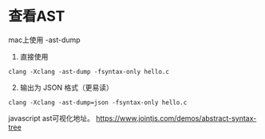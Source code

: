 # 查看AST
mac上使用  -ast-dump

1. 直接使用
```shell
clang -Xclang -ast-dump -fsyntax-only hello.c
```

2. 输出为 JSON 格式（更易读）

```shell
clang -Xclang -ast-dump=json -fsyntax-only hello.c
```

javascript ast可视化地址。
https://www.jointjs.com/demos/abstract-syntax-tree
